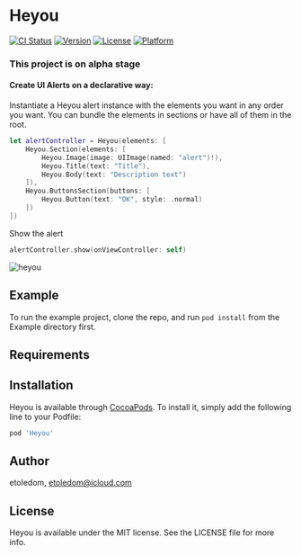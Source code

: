 # Heyou

[![CI Status](http://img.shields.io/travis/etoledom/Heyou.svg?style=flat)](https://travis-ci.org/etoledom/Heyou)
[![Version](https://img.shields.io/cocoapods/v/Heyou.svg?style=flat)](http://cocoapods.org/pods/Heyou)
[![License](https://img.shields.io/cocoapods/l/Heyou.svg?style=flat)](http://cocoapods.org/pods/Heyou)
[![Platform](https://img.shields.io/cocoapods/p/Heyou.svg?style=flat)](http://cocoapods.org/pods/Heyou)

### This project is on alpha stage

#### Create UI Alerts on a declarative way:

Instantiate a Heyou alert instance with the elements you want in any order you want.
You can bundle the elements in sections or have all of them in the root.

```swift
let alertController = Heyou(elements: [
    Heyou.Section(elements: [
        Heyou.Image(image: UIImage(named: "alert")!),
        Heyou.Title(text: "Title"),
        Heyou.Body(text: "Description text")
    ]),
    Heyou.ButtonsSection(buttons: [
        Heyou.Button(text: "OK", style: .normal)
    ])
])
```

Show the alert
```swift
alertController.show(onViewController: self)
```

![heyou](https://user-images.githubusercontent.com/9772967/69012078-d2c06500-0971-11ea-9647-398be5be65f1.png)


## Example

To run the example project, clone the repo, and run `pod install` from the Example directory first.

## Requirements

## Installation

Heyou is available through [CocoaPods](http://cocoapods.org). To install
it, simply add the following line to your Podfile:

```ruby
pod 'Heyou'
```

## Author

etoledom, etoledom@icloud.com

## License

Heyou is available under the MIT license. See the LICENSE file for more info.
